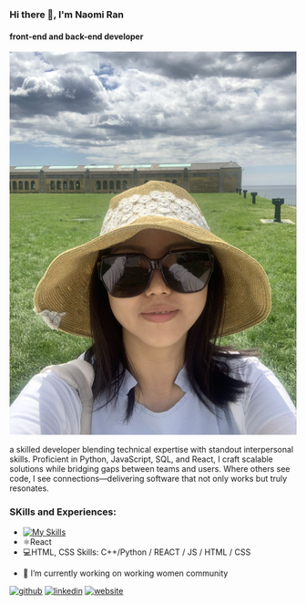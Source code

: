 ### Hi there 👋, I'm Naomi Ran
#### front-end and back-end developer
![front-end and back-end developer](https://github.com/NaomiRan/NaomiRan/blob/main/Image_20241119185412.jpg)

a skilled developer blending technical expertise with standout interpersonal skills. Proficient in Python, JavaScript, SQL, and React, I craft scalable solutions while bridging gaps between teams and users. Where others see code, I see connections—delivering software that not only works but truly resonates.

### SKills and Experiences:
* [![My Skills](https://skillicons.dev/icons?i=nodejs,figma&theme=light)](https://skillicons.dev)
*  ⚛️React
*  💻HTML, CSS
Skills: C++/Python / REACT / JS / HTML / CSS

- 🔭 I’m currently working on working women community 


[<img src='https://cdn.jsdelivr.net/npm/simple-icons@3.0.1/icons/github.svg' alt='github' height='40'>](https://github.com/https://github.com/NaomiRan/NaomiRan)  [<img src='https://cdn.jsdelivr.net/npm/simple-icons@3.0.1/icons/linkedin.svg' alt='linkedin' height='40'>](https://www.linkedin.com/in/www.linkedin.com/in/naomiranprogrammer/)  [<img src='https://cdn.jsdelivr.net/npm/simple-icons@3.0.1/icons/icloud.svg' alt='website' height='40'>](https://fresh-eatery-ork6ma7mu-naomi-dongqins-projects.vercel.app)  










